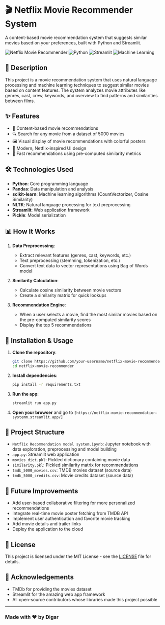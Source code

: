 # 🎬 Netflix Movie Recommender System

A content-based movie recommendation system that suggests similar movies based on your preferences, built with Python and Streamlit.

![Netflix Movie Recommender](https://img.shields.io/badge/Netflix-Movie%20Recommender-red)
![Python](https://img.shields.io/badge/Python-3.9+-blue)
![Streamlit](https://img.shields.io/badge/Streamlit-1.0+-blue)
![Machine Learning](https://img.shields.io/badge/ML-Content--based%20Filtering-green)

## 📝 Description

This project is a movie recommendation system that uses natural language processing and machine learning techniques to suggest similar movies based on content features. The system analyzes movie attributes like genres, cast, crew, keywords, and overview to find patterns and similarities between films.

## ✨ Features

- 🎯 Content-based movie recommendations
- 🔍 Search for any movie from a dataset of 5000 movies
- 🖼️ Visual display of movie recommendations with colorful posters
- 🌈 Modern, Netflix-inspired UI design
- 🚀 Fast recommendations using pre-computed similarity metrics

## 🛠️ Technologies Used

- **Python**: Core programming language
- **Pandas**: Data manipulation and analysis
- **scikit-learn**: Machine learning algorithms (CountVectorizer, Cosine Similarity)
- **NLTK**: Natural language processing for text preprocessing
- **Streamlit**: Web application framework
- **Pickle**: Model serialization

## 📊 How It Works

1. **Data Preprocessing**:
   - Extract relevant features (genres, cast, keywords, etc.)
   - Text preprocessing (stemming, tokenization, etc.)
   - Convert text data to vector representations using Bag of Words model

2. **Similarity Calculation**:
   - Calculate cosine similarity between movie vectors
   - Create a similarity matrix for quick lookups

3. **Recommendation Engine**:
   - When a user selects a movie, find the most similar movies based on the pre-computed similarity scores
   - Display the top 5 recommendations

## 🚀 Installation & Usage

1. **Clone the repository**:

   ```bash
   git clone https://github.com/your-username/netflix-movie-recommender.git
   cd netflix-movie-recommender
   ```

2. **Install dependencies**:

   ```bash
   pip install -r requirements.txt
   ```

3. **Run the app**:

   ```bash
   streamlit run app.py
   ```

4. **Open your browser** and go to `[https://netflix-movie-recommendation-systemm.streamlit.app/]`

## 📁 Project Structure

- `Netflix Recommendation model system.ipynb`: Jupyter notebook with data exploration, preprocessing and model building
- `app.py`: Streamlit web application
- `movies_dict.pkl`: Pickled dictionary containing movie data
- `similarity.pkl`: Pickled similarity matrix for recommendations
- `tmdb_5000_movies.csv`: TMDB movies dataset (source data)
- `tmdb_5000_credits.csv`: Movie credits dataset (source data)


## 🔮 Future Improvements

- Add user-based collaborative filtering for more personalized recommendations
- Integrate real-time movie poster fetching from TMDB API
- Implement user authentication and favorite movie tracking
- Add movie details and trailer links
- Deploy the application to the cloud

## 📄 License

This project is licensed under the MIT License - see the [LICENSE](LICENSE) file for details.

## 🙏 Acknowledgements

- TMDb for providing the movies dataset
- Streamlit for the amazing web app framework
- All open-source contributors whose libraries made this project possible

---

### Made with ❤️ by Digar
